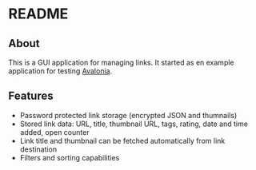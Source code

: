 # README

## About

This is a GUI application for managing links. It started as en example application for testing [Avalonia](https://avaloniaui.net/).

## Features

* Password protected link storage (encrypted JSON and thumnails)
* Stored link data: URL, title, thumbnail URL, tags, rating, date and time added, open counter
* Link title and thumbnail can be fetched automatically from link destination
* Filters and sorting capabilities
